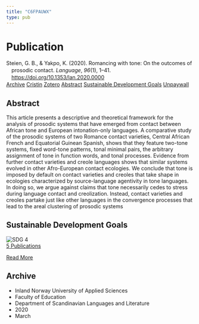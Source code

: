 ```yaml
---
title: "C6FPAUWX"
type: pub
---
```

<h1>Publication</h1>
<article id="csl-bib-container-C6FPAUWX" class="csl-bib-container">
  <div class="csl-bib-body" style="line-height: 1.35; padding-left: 1em; text-indent:-1em;">
  <div class="csl-entry">Steien, G. B., &amp; Yakpo, K. (2020). Romancing with tone: On the outcomes of prosodic contact. <i>Language</i>, <i>96</i>(1), 1&#x2013;41. <a href="https://doi.org/10.1353/lan.2020.0000">https://doi.org/10.1353/lan.2020.0000</a></div>
</div>
  <div class="csl-bib-buttons">
    <a href="#taxonomy-article-C6FPAUWX" class="csl-bib-button">Archive</a>
    <a href="https://app.cristin.no/results/show.jsf?id=1801757" alt="Cristin URL" class="csl-bib-button">Cristin</a>
    <a href="http://zotero.org/groups/5402882/items/C6FPAUWX" alt="Zotero URL" class="csl-bib-button">Zotero</a>
    <a href="#abstract-article-C6FPAUWX" class="csl-bib-button">Abstract</a>
    <a href="#sdg-article-C6FPAUWX" class="csl-bib-button">Sustainable Development Goals</a>
    <a href="https://zenodo.org/records/3741827/files/bordal-yakpo_2020_prosodic-contact-offprint.pdf" class="csl-bib-button">Unpaywall</a>
  </div>
  <div id="csl-bib-meta-container-C6FPAUWX"></div>
</article>
<div id="csl-bib-meta-C6FPAUWX" class="csl-bib-meta">
  <article id="abstract-article-C6FPAUWX" class="abstract-article">
    <h1>Abstract</h1>
    This article presents a descriptive and theoretical framework for the analysis of prosodic systems that have emerged from contact between African tone and European intonation-only languages. A comparative study of the prosodic systems of two Romance contact varieties, Central African French and Equatorial Guinean Spanish, shows that they feature two-tone systems, fixed word-tone patterns, tonal minimal pairs, the arbitrary assignment of tone in function words, and tonal processes. Evidence from further contact varieties and creole languages shows that similar systems evolved in other Afro-European contact ecologies. We conclude that tone is imposed by default on contact varieties and creoles that take shape in ecologies characterized by source-language agentivity in tone languages. In doing so, we argue against claims that tone necessarily cedes to stress during language contact and creolization. Instead, contact varieties and creoles partake just like other languages in the convergence processes that lead to the areal clustering of prosodic systems
  </article>
  <article id="sdg-article-C6FPAUWX" class="sdg-article">
    <h1>Sustainable Development Goals</h1>
    <div class="sdg-container"><div id="sdg4" class="sdg"> <img src="{{< params subfolder >}}images/sdg/sdg04_en.png" class="image" alt="SDG 4"> <div class="sdg-overlay"> <a href="{{< params subfolder >}}en/archive/?sdg=4#archive" class="sdg-publication-count"><span>5</span> Publications</a> <p><a href="https://sdgs.un.org/goals/goal4" class="sdg-read-more">Read More</a></p> </div> </div></div>
  </article>
  <article id="taxonomy-article-C6FPAUWX" class="taxonomy-article">
    <h1>Archive</h1>
    <ul>
      <li>Inland Norway University of Applied Sciences</li>
      <li>Faculty of Education</li>
      <li>Department of Scandinavian Languages and Literature</li>
      <li>2020</li>
      <li>March</li>
    </ul>
  </article>
</div>
